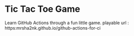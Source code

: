# Tic Tac Toe Game

Learn GitHub Actions through a fun little game.
playable url : https:mrsha2nk.github.io/github-actions-for-ci
